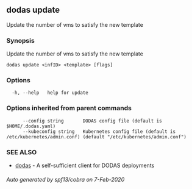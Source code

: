 ## dodas update

Update the number of vms to satisfy the new template

### Synopsis

Update the number of vms to satisfy the new template

```
dodas update <infID> <template> [flags]
```

### Options

```
  -h, --help   help for update
```

### Options inherited from parent commands

```
      --config string       DODAS config file (default is $HOME/.dodas.yaml)
      --kubeconfig string   Kubernetes config file (default is /etc/kubernetes/admin.conf) (default "/etc/kubernetes/admin.conf")
```

### SEE ALSO

* [dodas](dodas.md)	 - A self-sufficient client for DODAS deployments

###### Auto generated by spf13/cobra on 7-Feb-2020
